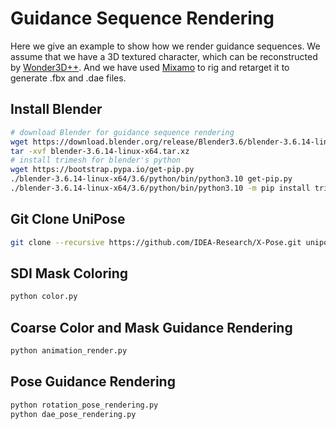 # Guidance Sequence Rendering

Here we give an example to show how we render guidance sequences. We assume that we have a 3D textured character, which can be reconstructed by [Wonder3D++](https://github.com/xxlong0/Wonder3D/tree/Wonder3D_Plus). And we have used [Mixamo](https://www.mixamo.com/) to rig and retarget it to generate .fbx and .dae files.

## Install Blender
```sh
# download Blender for guidance sequence rendering
wget https://download.blender.org/release/Blender3.6/blender-3.6.14-linux-x64.tar.xz
tar -xvf blender-3.6.14-linux-x64.tar.xz
# install trimesh for blender's python
wget https://bootstrap.pypa.io/get-pip.py
./blender-3.6.14-linux-x64/3.6/python/bin/python3.10 get-pip.py
./blender-3.6.14-linux-x64/3.6/python/bin/python3.10 -m pip install trimesh
```

## Git Clone UniPose
```sh
git clone --recursive https://github.com/IDEA-Research/X-Pose.git unipose
```

## SDI Mask Coloring
```sh
python color.py
```

## Coarse Color and Mask Guidance Rendering
```sh
python animation_render.py
```

## Pose Guidance Rendering
```sh
python rotation_pose_rendering.py
python dae_pose_rendering.py
```
